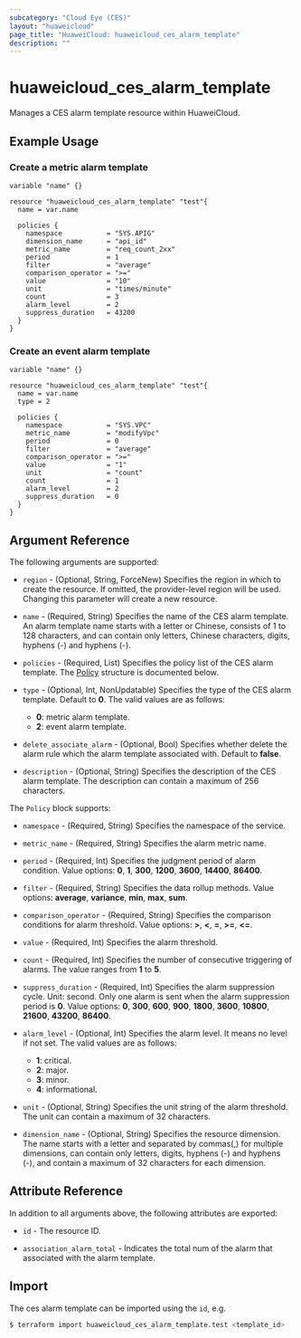 ```yaml
---
subcategory: "Cloud Eye (CES)"
layout: "huaweicloud"
page_title: "HuaweiCloud: huaweicloud_ces_alarm_template"
description: ""
---
```


# huaweicloud_ces_alarm_template

Manages a CES alarm template resource within HuaweiCloud.

## Example Usage

### Create a metric alarm template

```hcl
variable "name" {}

resource "huaweicloud_ces_alarm_template" "test"{
  name = var.name

  policies {
    namespace           = "SYS.APIG"
    dimension_name      = "api_id"
    metric_name         = "req_count_2xx"
    period              = 1
    filter              = "average"
    comparison_operator = ">="
    value               = "10"
    unit                = "times/minute"
    count               = 3
    alarm_level         = 2
    suppress_duration   = 43200
  }
}
```

### Create an event alarm template

```hcl
variable "name" {}

resource "huaweicloud_ces_alarm_template" "test"{
  name = var.name
  type = 2

  policies {
    namespace           = "SYS.VPC"
    metric_name         = "modifyVpc"
    period              = 0
    filter              = "average"
    comparison_operator = ">="
    value               = "1"
    unit                = "count"
    count               = 1
    alarm_level         = 2
    suppress_duration   = 0
  }
}
```

## Argument Reference

The following arguments are supported:

* `region` - (Optional, String, ForceNew) Specifies the region in which to create the resource.
  If omitted, the provider-level region will be used. Changing this parameter will create a new resource.

* `name` - (Required, String) Specifies the name of the CES alarm template.
  An alarm template name starts with a letter or Chinese, consists of 1 to 128 characters,
  and can contain only letters, Chinese characters, digits, hyphens (-) and hyphens (-).

* `policies` - (Required, List) Specifies the policy list of the CES alarm template.
The [Policy](#CesAlarmTemplate_Policy) structure is documented below.

* `type` - (Optional, Int, NonUpdatable) Specifies the type of the CES alarm template.
  Default to **0**. The valid values are as follows:
  + **0**: metric alarm template.
  + **2**: event alarm template.

* `delete_associate_alarm` - (Optional, Bool) Specifies whether delete the alarm rule which the alarm
  template associated with. Default to **false**.

* `description` - (Optional, String) Specifies the description of the CES alarm template.
  The description can contain a maximum of 256 characters.

<a name="CesAlarmTemplate_Policy"></a>
The `Policy` block supports:

* `namespace` - (Required, String) Specifies the namespace of the service.

* `metric_name` - (Required, String) Specifies the alarm metric name.

* `period` - (Required, Int) Specifies the judgment period of alarm condition.
  Value options: **0**, **1**, **300**, **1200**, **3600**, **14400**, **86400**.

* `filter` - (Required, String) Specifies the data rollup methods.
  Value options: **average**, **variance**, **min**, **max**, **sum**.

* `comparison_operator` - (Required, String) Specifies the comparison conditions for alarm threshold.
  Value options: **>**, **<**, **=**, **>=**, **<=**.

* `value` - (Required, Int) Specifies the alarm threshold.

* `count` - (Required, Int) Specifies the number of consecutive triggering of alarms. The value ranges from **1** to **5**.

* `suppress_duration` - (Required, Int) Specifies the alarm suppression cycle. Unit: second.
  Only one alarm is sent when the alarm suppression period is **0**.
  Value options: **0**, **300**, **600**, **900**, **1800**, **3600**, **10800**, **21600**,
  **43200**, **86400**.

* `alarm_level` - (Optional, Int) Specifies the alarm level. It means no level if not set.
  The valid values are as follows:
  + **1**: critical.
  + **2**: major.
  + **3**: minor.
  + **4**: informational.

* `unit` - (Optional, String) Specifies the unit string of the alarm threshold.
  The unit can contain a maximum of 32 characters.

* `dimension_name` - (Optional, String) Specifies the resource dimension.
  The name starts with a letter and separated by commas(,) for multiple dimensions,
  can contain only letters, digits, hyphens (-) and hyphens (-),
  and contain a maximum of 32 characters for each dimension.

## Attribute Reference

In addition to all arguments above, the following attributes are exported:

* `id` - The resource ID.

* `association_alarm_total` - Indicates the total num of the alarm that associated with the alarm template.

## Import

The ces alarm template can be imported using the `id`, e.g.

```bash
$ terraform import huaweicloud_ces_alarm_template.test <template_id>
```

